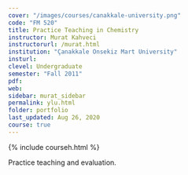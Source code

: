 ```yaml
---
cover: "/images/courses/canakkale-university.png"
code: "FM 520"
title: Practice Teaching in Chemistry
instructor: Murat Kahveci
instructorurl: /murat.html
institution: "Çanakkale Onsekiz Mart University"
insturl:
clevel: Undergraduate
semester: "Fall 2011"
pdf:
web:
sidebar: murat_sidebar
permalink: ylu.html
folder: portfolio
last_updated: Aug 26, 2020
course: true
---
```


{% include courseh.html %}

Practice teaching and evaluation.
